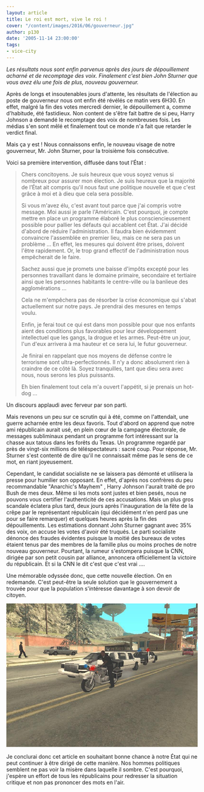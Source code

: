 ```yaml
---
layout: article
title: Le roi est mort, vive le roi !
cover: "/content/images/2016/06/gouverneur.jpg"
author: p130
date: '2005-11-14 23:00:00'
tags:
- vice-city
---
```


_Les résultats nous sont enfin parvenus après des jours de dépouillement acharné et de recomptage des voix. Finalement c'est bien John Sturner que vous avez élu une fois de plus, nouveau gouverneur._

Après de longs et insoutenables jours d'attente, les résultats de l'élection au poste de gouverneur nous ont enfin été révélés ce matin vers 6H30. En effet, malgré la fin des votes mercredi dernier, le dépouillement a, comme d'habitude, été fastidieux. Non content de s'être fait battre de si peu, Harry Johnson a demandé le recomptage des voix de nombreuses fois. Les médias s'en sont mêlé et finalement tout ce monde n'a fait que retarder le verdict final.

Mais ça y est ! Nous connaissons enfin, le nouveau visage de notre gouverneur, Mr. John Sturner, pour la troisième fois consécutive.

Voici sa première intervention, diffusée dans tout l’État :

> Chers concitoyens. Je suis heureux que vous soyez venus si nombreux pour assurer mon élection. Je suis heureux que la majorité de l’État ait compris qu'il nous faut une politique nouvelle et que c'est grâce à moi et à dieu que cela sera possible.
> 
> Si vous m'avez élu, c'est avant tout parce que j'ai compris votre message. Moi aussi je parle l'Américain. C'est pourquoi, je compte mettre en place un programme élaboré le plus consciencieusement possible pour pallier les défauts qui accablent cet État. J'ai décidé d'abord de réduire l'administration. Il faudra bien évidemment convaincre l'assemblée en premier lieu, mais ce ne sera pas un problème ... En effet, les mesures qui doivent être prises, doivent l'être rapidement. Or, le trop grand effectif de l'administration nous empêcherait de le faire.
> 
> Sachez aussi que je promets une baisse d'impôts excepté pour les personnes travaillant dans le domaine primaire, secondaire et tertiaire ainsi que les personnes habitants le centre-ville ou la banlieue des agglomérations ...
> 
> Cela ne m'empêchera pas de résorber la crise économique qui s'abat actuellement sur notre pays. Je prendrai des mesures en temps voulu.
> 
> Enfin, je ferai tout ce qui est dans mon possible pour que nos enfants aient des conditions plus favorables pour leur développement intellectuel que les gangs, la drogue et les armes. Peut-être un jour, l'un d'eux arrivera à ma hauteur et ce sera lui, le futur gouverneur.
> 
> Je finirai en rappelant que nos moyens de défense contre le terrorisme sont ultra-perfectionnés. Il n'y a donc absolument rien à craindre de ce côté là. Soyez tranquilles, tant que dieu sera avec nous, nous serons les plus puissants.
> 
> Eh bien finalement tout cela m'a ouvert l'appétit, si je prenais un hot-dog ...

Un discours applaudi avec ferveur par son parti.

Mais revenons un peu sur ce scrutin qui à été, comme on l'attendait, une guerre acharnée entre les deux favoris. Tout d'abord on apprend que notre ami républicain aurait usé, en plein cœur de la campagne électorale, de messages subliminaux pendant un programme fort intéressant sur la chasse aux tatous dans les forêts du Texas. Un programme regardé par près de vingt-six millions de téléspectateurs : sacré coup. Pour réponse, Mr. Sturner s'est contenté de dire qu'il ne connaissait même pas le sens de ce mot, en riant joyeusement.

Cependant, le candidat socialiste ne se laissera pas démonté et utilisera la presse pour humilier son opposant. En effet, d'après nos confrères du peu recommandable "Anarchic's Mayhem" , Harry Johnson l'aurait traité de pro Bush de mes deux. Même si les mots sont justes et bien pesés, nous ne pouvons vous certifier l'authenticité de ces accusations. Mais un plus gros scandale éclatera plus tard, deux jours après l'inauguration de la fête de la crêpe par le représentant républicain (qui décidément n'en perd pas une pour se faire remarquer) et quelques heures après la fin des dépouillements. Les estimations donnant John Sturner gagnant avec 35% des voix, on accuse les votes d'avoir été truqués. Le parti socialiste dénonce des fraudes évidentes puisque la moitié des bureaux de votes étaient tenus par des membres de la famille plus ou moins proches de notre nouveau gouverneur. Pourtant, la rumeur s'estompera puisque la CNN, dirigée par son petit cousin par alliance, annoncera officiellement la victoire du républicain. Et si la CNN le dit c'est que c'est vrai ....

Une mémorable odyssée donc, que cette nouvelle élection. On en redemande. C'est peut-être la seule solution que le gouvernement a trouvée pour que la population s'intéresse davantage à son devoir de citoyen.

![](/content/images/2005/01/escorte.jpg)

Je conclurai donc cet article en souhaitant bonne chance à notre État qui ne peut continuer à être dirigé de cette manière. Nos hommes politiques semblent ne pas voir la misère dans laquelle il sombre. C'est pourquoi, j'espère un effort de tous les républicains pour redresser la situation critique et non pas prononcer des mots en l'air.
